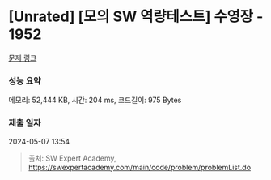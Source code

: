 # [Unrated] [모의 SW 역량테스트] 수영장 - 1952 

[문제 링크](https://swexpertacademy.com/main/code/problem/problemDetail.do?contestProbId=AV5PpFQaAQMDFAUq) 

### 성능 요약

메모리: 52,444 KB, 시간: 204 ms, 코드길이: 975 Bytes

### 제출 일자

2024-05-07 13:54



> 출처: SW Expert Academy, https://swexpertacademy.com/main/code/problem/problemList.do